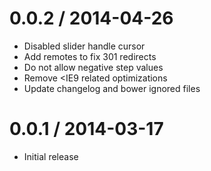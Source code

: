 
0.0.2 / 2014-04-26
==================

  * Disabled slider handle cursor
  * Add remotes to fix 301 redirects
  * Do not allow negative step values
  * Remove <IE9 related optimizations
  * Update changelog and bower ignored files

0.0.1 / 2014-03-17
==================

  * Initial release